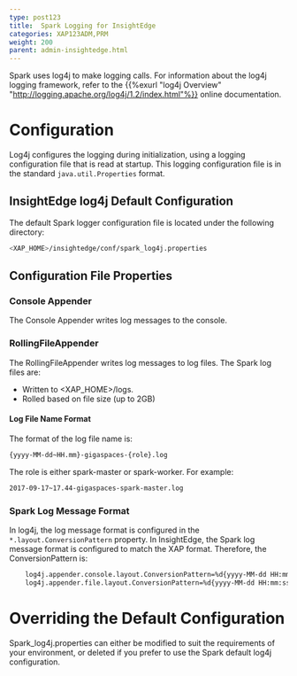 ```yaml
---
type: post123
title:  Spark Logging for InsightEdge
categories: XAP123ADM,PRM
weight: 200
parent: admin-insightedge.html
---
```



Spark uses log4j to make logging calls.
For information about the log4j logging framework, refer to the {{%exurl "log4j Overview" "http://logging.apache.org/log4j/1.2/index.html"%}} online documentation.

# Configuration

Log4j configures the logging during initialization, using a logging configuration file that is read at startup. This logging configuration file is in the standard `java.util.Properties` format.

## InsightEdge log4j Default Configuration

The default Spark logger configuration file is located under the following directory:

```bash
<XAP_HOME>/insightedge/conf/spark_log4j.properties
```

## Configuration File Properties

### Console Appender

The Console Appender writes log messages to the console.

### RollingFileAppender

The RollingFileAppender writes log messages to log files. The Spark log files are: 

* Written to &lt;XAP_HOME&gt;/logs.
* Rolled based on file size (up to 2GB)

#### Log File Name Format

The format of the log file name is:

```bash
{yyyy-MM-dd~HH.mm}-gigaspaces-{role}.log
```
The role is either spark-master or spark-worker. For example:
```bash
2017-09-17~17.44-gigaspaces-spark-master.log
```
### Spark Log Message Format

In log4j, the log message format is configured in the `*.layout.ConversionPattern` property. In InsightEdge, the Spark log message format is configured to match the XAP format. Therefore, the ConversionPattern is:

```bash
    log4j.appender.console.layout.ConversionPattern=%d{yyyy-MM-dd HH:mm:ss,SSS} %p [%c] - %m%n
    log4j.appender.file.layout.ConversionPattern=%d{yyyy-MM-dd HH:mm:ss,SSS} %p [%c] - %m%n
```

# Overriding the Default Configuration

Spark_log4j.properties can either be modified to suit the requirements of your environment, or deleted if you prefer to use the Spark default log4j configuration.
